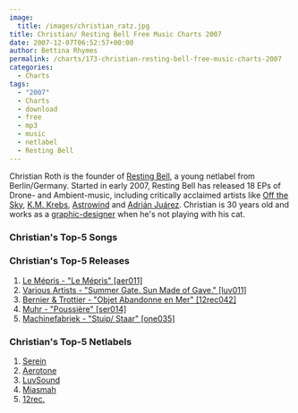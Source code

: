 ```yaml
---
image:
  title: /images/christian_ratz.jpg
title: Christian/ Resting Bell Free Music Charts 2007
date: 2007-12-07T06:52:57+00:00
author: Bettina Rhymes
permalink: /charts/173-christian-resting-bell-free-music-charts-2007
categories:
  - Charts
tags:
  - "2007"
  - Charts
  - download
  - free
  - mp3
  - music
  - netlabel
  - Resting Bell
---
```

Christian Roth is the founder of [Resting Bell](http://www.restingbell.net/), a young netlabel from Berlin/Germany. Started in early 2007, Resting Bell has released 18 EPs of Drone- and Ambient-music, including critically acclaimed artists like [Off the Sky](http://www.restingbell.net/releases/rb017-rare-decay), [K.M. Krebs](http://www.restingbell.net/releases/rb009-symmetries), [Astrowind](http://www.restingbell.net/releases/rb008-somewhere-the-music-had-been-played) and [Adrián Juárez](http://www.restingbell.net/releases/rb005-caleta-dos). Christian is 30 years old and works as a [graphic-designer](http://www.goyippi.net/) when he's not playing with his cat.<!--more-->

<!--adsense-->

### Christian's Top-5 Songs

### Christian's Top-5 Releases

  1. [Le Mépris - "Le Mépris" [aer011]](http://aerotone.300l600.de/index.php?id=2,95,0,0,1,0) 
  2. [Various Artists - "Summer Gate. Sun Made of Gave." [luv011]](http://www.luvsound.org/release/luv011/)
  3. [Bernier & Trottier - "Objet Abandonne en Mer" [12rec042]](http://12rec.net/Release_Nicolas-Bernier-Simon-Trottier_042.htm)
  4. [](http://12rec.net/Release_Nicolas-Bernier-Simon-Trottier_042.htm)[Muhr - "Poussière" [ser014]](http://serein.co.uk/music/ser014)
  5. [Machinefabriek - "Stuip/ Staar" [one035]](http://one.dot9.ca/2/releases.php?id=035)

### Christian's Top-5 Netlabels

  1. [Serein](http://serein.co.uk)
  2. [Aerotone](http://aerotone.net) 
  3. [LuvSound](http://luvsound.org)
  4. [Miasmah](http://miasmah.com)
  5. [12rec.](http://12rec.net)